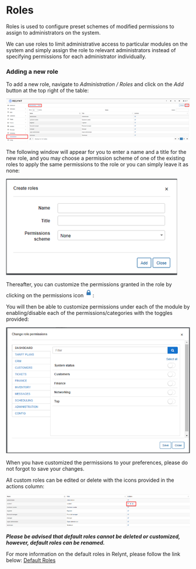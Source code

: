 Roles
=================

Roles is used to configure preset schemes of modified permissions to assign to administrators on the system.

We can use roles to limit administrative access to particular modules on the system and simply assign the role to relevant administrators instead of specifying permissions for each administrator individually.

### Adding a new role

To add a new role, navigate to *Administration / Roles* and click on the *Add* button at the top right of the table:

![Roles](roles.png)

The following window will appear for you to enter a name and a title for the new role, and you may choose a permission scheme of one of the existing roles to apply the same permissions to the role or you can simply leave it as none:

![Roles](roles2.png)

Thereafter, you can customize the permissions granted in the role by clicking on the permissions icon <icon class="image-icon">![Permissions icon](perm_icon.png)</icon>:

You will then be able to customize permissions under each of the module by enabling/disable each of the permissions/categories with the toggles provided:

![Roles](permissions.png)

When you have customized the permissions to your preferences, please do not forgot to save your changes.

All custom roles can be edited or delete with the icons provided in the actions column:

![Roles](roles3.png)

***Please be advised that default roles cannot be deleted or customized, however, default roles can be renamed.***

For more information on the default roles in Relynt, please follow the link below:
[Default Roles](administration/main/roles/default_roles/roles.md)
